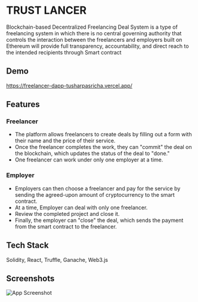 
# TRUST LANCER
Blockchain-based Decentralized Freelancing Deal System is a type of freelancing system in which there is
no central governing authority that controls the interaction between the freelancers and employers built on
Ethereum will provide full transparency, accountability, and direct reach to the intended recipients through
Smart contract


## Demo

https://freelancer-dapp-tusharpasricha.vercel.app/


## Features

### Freelancer

- The platform allows freelancers to create deals by filling out a form with their name and the price of their service.
- Once the freelancer completes the work, they can "commit" the deal on the blockchain, which updates the status of the deal to "done."
- One freelancer can work under only one employer at a time.

### Employer

- Employers can then choose a freelancer and pay for the service by sending the agreed-upon amount of cryptocurrency to the smart contract.
- At a time, Employer can deal with only one freelancer.
- Review the completed project and close it.
- Finally, the employer can "close" the deal, which sends the payment from the smart contract to the freelancer.


## Tech Stack

Solidity, React, Truffle, Ganache, Web3.js


## Screenshots

![App Screenshot](https://via.placeholder.com/468x300?text=App+Screenshot+Here)




